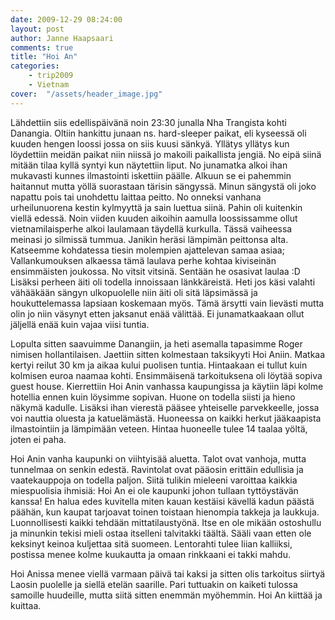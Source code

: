 ```yaml
---
date: 2009-12-29 08:24:00
layout: post
author: Janne Haapsaari
comments: true
title: "Hoi An"
categories:
    - trip2009
    - Vietnam
cover:  "/assets/header_image.jpg"
---
```


Lähdettiin siis edellispäivänä noin 23:30 junalla Nha Trangista kohti
Danangia. Oltiin hankittu junaan ns. hard-sleeper paikat, eli kyseessä oli
kuuden hengen loossi jossa on siis kuusi sänkyä. Yllätys yllätys kun
löydettiin meidän paikat niin niissä jo makoili paikallista jengiä. No eipä
siinä mitään tilaa kyllä syntyi kun näytettiin liput. No junamatka alkoi ihan
mukavasti kunnes ilmastointi iskettiin päälle. Alkuun se ei pahemmin haitannut
mutta yöllä suorastaan tärisin sängyssä. Minun sängystä oli joko napattu pois
tai unohdettu laittaa peitto. No onneksi vanhana urheilunuorena kestin
kylmyyttä ja sain luettua siinä. Pahin oli kuitenkin viellä edessä. Noin
viiden kuuden aikoihin aamulla loossissamme ollut vietnamilaisperhe alkoi
laulamaan täydellä kurkulla. Tässä vaiheessa meinasi jo silmissä tummua.
Janikin heräsi lämpimän peittonsa alta. Katseemme kohdatessa tiesin molempien
ajattelevan samaa asiaa; Vallankumouksen alkaessa tämä laulava perhe kohtaa
kiviseinän ensimmäisten joukossa. No vitsit vitsinä. Sentään he osasivat
laulaa :D Lisäksi perheen äiti  oli todella innoissaan länkkäreistä. Heti jos
käsi valahti vähääkään sängyn ulkopuolelle niin äiti oli sitä läpsimässä ja
houkuttelemassa lapsiaan koskemaan myös. Tämä ärsytti vain lievästi mutta olin
jo niin väsynyt etten jaksanut enää välittää. Ei junamatkaakaan ollut jäljellä
enää kuin vajaa viisi tuntia.

Lopulta sitten saavuimme Danangiin, ja heti asemalla tapasimme Roger nimisen
hollantilaisen. Jaettiin sitten kolmestaan taksikyyti Hoi Aniin. Matkaa kertyi
reilut 30 km ja aikaa kului puolisen tuntia. Hintaakaan ei tullut kuin
kolmisen euroa naamaa kohti. Ensimmäisenä tarkoituksena oli löytää sopiva
guest house. Kierrettiin Hoi Anin vanhassa kaupungissa ja käytiin läpi kolme
hotellia ennen kuin löysimme sopivan. Huone on todella siisti ja hieno näkymä
kadulle. Lisäksi ihan vierestä pääsee yhteiselle parvekkeelle, jossa voi
nauttia oluesta ja katuelämästä. Huoneessa on kaikki herkut jääkaapista
ilmastointiin ja lämpimään veteen. Hintaa huoneelle tulee 14 taalaa yöltä,
joten ei paha.

Hoi Anin vanha kaupunki on viihtyisää aluetta. Talot ovat vanhoja, mutta
tunnelmaa on senkin edestä. Ravintolat ovat pääosin erittäin edullisia ja
vaatekauppoja on todella paljon. Siitä tulikin mieleeni varoittaa kaikkia
miespuolisia ihmisiä: Hoi An ei ole kaupunki johon tullaan tyttöystävän
kanssa! En halua edes kuvitella miten kauan kestäisi kävellä kadun päästä
päähän, kun kaupat tarjoavat toinen toistaan hienompia takkeja ja laukkuja.
Luonnollisesti kaikki tehdään mittatilaustyönä. Itse en ole mikään ostoshullu
ja minunkin tekisi mieli ostaa itselleni talvitakki täältä. Sääli vaan etten
ole keksinyt keinoa kuljettaa sitä suomeen. Lentorahti tulee liian kalliiksi,
postissa menee kolme kuukautta ja omaan rinkkaani ei takki mahdu.

Hoi Anissa menee viellä varmaan päivä tai kaksi ja sitten olis tarkoitus
siirtyä Laosin puolelle ja siellä etelän saarille. Pari tuttuakin on kaiketi
tulossa samoille huudeille, mutta siitä sitten enemmän myöhemmin. Hoi An
kiittää ja kuittaa.
